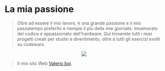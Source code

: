 
<h1>La mia passione</h1>

> Oltre ad essere il mio lavoro, è una grande passione e il mio passatempo preferito e riempie il più delle mie giornate. 
> Innamorato del codice e appassionato dell'hardware. 
> Qui troverete tutti i miei progetti creati per studio e divertimento, oltre a tutti gli esercizi svolti su codewars.

<p align="center">
<img src="https://github-readme-stats.vercel.app/api?username=Valerio-boi&show_icons=true">
</p>  


> Il mio sito Web [Valerio boi](www.valerioboi.com). 



